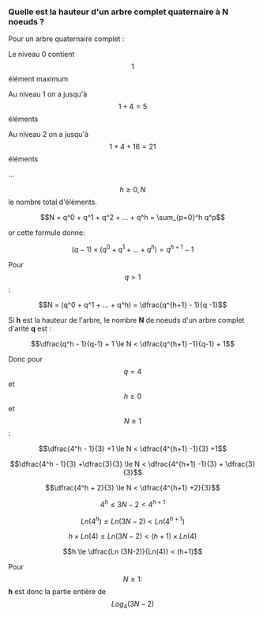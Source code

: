 ### Quelle est la hauteur d'un arbre complet quaternaire à N noeuds ?

Pour un arbre quaternaire complet :

Le niveau 0 contient $$1$$ élément maximum

Au niveau 1 on a jusqu'à $$1 + 4 = 5$$ éléments

Au niveau 2 on a jusqu'à $$1 + 4 + 16 = 21$$ éléments

...

$$h \ge 0, N$$ le nombre total d'éléments.

$$N = q^0 + q^1 + q^2 + ... + q^h = \sum_{p=0}^h q^p$$

or cette formule donne:

$$(q - 1) \times (q^0 + q^1 + ... + q^h) = q^{h+1} - 1$$

Pour $$q > 1$$ :

$$N = (q^0 + q^1 + ... + q^h) = \dfrac{q^{h+1} - 1}{q -1}$$

Si **h** est la hauteur de l'arbre, le nombre **N** de noeuds d'un arbre complet d'arité **q** est :

$$\dfrac{q^h - 1}{q-1} + 1 \le N < \dfrac{q^{h+1} -1}{q-1} + 1$$

Donc pour $$q = 4$$ et $$h \ge 0$$ et $$N \ge 1$$ :

$$\dfrac{4^h - 1}{3} +1 \le N < \dfrac{4^{h+1} -1}{3} +1$$

$$\dfrac{4^h - 1}{3} +\dfrac{3}{3} \le N < \dfrac{4^{h+1} -1}{3} + \dfrac{3}{3}$$

$$\dfrac{4^h + 2}{3} \le N < \dfrac{4^{h+1} +2}{3}$$

$$4^h \le 3N -2 < 4^{h+1}$$

$$Ln (4^h) \le Ln (3N -2) < Ln(4^{h+1})$$

$$h \times Ln (4) \le Ln (3N-2) < (h+1) \times Ln(4)$$

$$h \le \dfrac{Ln (3N-2)}{Ln(4)} < (h+1)$$

Pour $$N \ge 1 :$$
**h** est donc la partie entière de $$Log_4(3N-2)$$